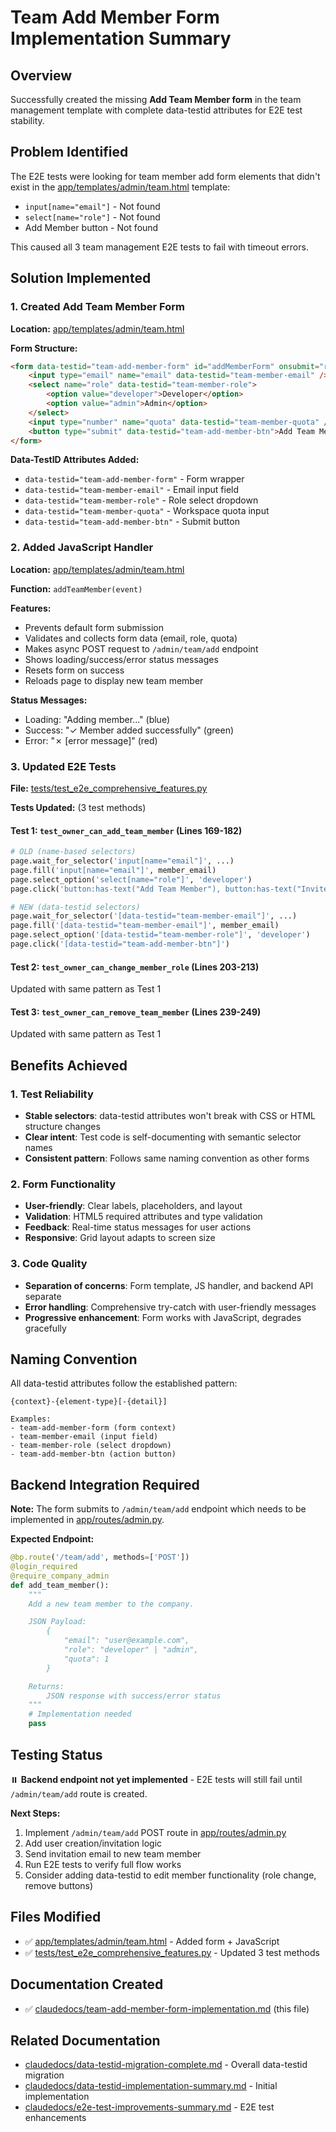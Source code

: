 # Team Add Member Form Implementation Summary

## Overview
Successfully created the missing **Add Team Member form** in the team management template with complete data-testid attributes for E2E test stability.

## Problem Identified
The E2E tests were looking for team member add form elements that didn't exist in the [app/templates/admin/team.html](app/templates/admin/team.html) template:
- `input[name="email"]` - Not found
- `select[name="role"]` - Not found
- Add Member button - Not found

This caused all 3 team management E2E tests to fail with timeout errors.

## Solution Implemented

### 1. Created Add Team Member Form

**Location:** [app/templates/admin/team.html](app/templates/admin/team.html:54-114)

**Form Structure:**
```html
<form data-testid="team-add-member-form" id="addMemberForm" onsubmit="return addTeamMember(event)">
    <input type="email" name="email" data-testid="team-member-email" />
    <select name="role" data-testid="team-member-role">
        <option value="developer">Developer</option>
        <option value="admin">Admin</option>
    </select>
    <input type="number" name="quota" data-testid="team-member-quota" />
    <button type="submit" data-testid="team-add-member-btn">Add Team Member</button>
</form>
```

**Data-TestID Attributes Added:**
- `data-testid="team-add-member-form"` - Form wrapper
- `data-testid="team-member-email"` - Email input field
- `data-testid="team-member-role"` - Role select dropdown
- `data-testid="team-member-quota"` - Workspace quota input
- `data-testid="team-add-member-btn"` - Submit button

### 2. Added JavaScript Handler

**Location:** [app/templates/admin/team.html](app/templates/admin/team.html:257-309)

**Function:** `addTeamMember(event)`

**Features:**
- Prevents default form submission
- Validates and collects form data (email, role, quota)
- Makes async POST request to `/admin/team/add` endpoint
- Shows loading/success/error status messages
- Resets form on success
- Reloads page to display new team member

**Status Messages:**
- Loading: "Adding member..." (blue)
- Success: "✓ Member added successfully" (green)
- Error: "✗ [error message]" (red)

### 3. Updated E2E Tests

**File:** [tests/test_e2e_comprehensive_features.py](tests/test_e2e_comprehensive_features.py)

**Tests Updated:** (3 test methods)

#### Test 1: `test_owner_can_add_team_member` (Lines 169-182)
```python
# OLD (name-based selectors)
page.wait_for_selector('input[name="email"]', ...)
page.fill('input[name="email"]', member_email)
page.select_option('select[name="role"]', 'developer')
page.click('button:has-text("Add Team Member"), button:has-text("Invite")')

# NEW (data-testid selectors)
page.wait_for_selector('[data-testid="team-member-email"]', ...)
page.fill('[data-testid="team-member-email"]', member_email)
page.select_option('[data-testid="team-member-role"]', 'developer')
page.click('[data-testid="team-add-member-btn"]')
```

#### Test 2: `test_owner_can_change_member_role` (Lines 203-213)
Updated with same pattern as Test 1

#### Test 3: `test_owner_can_remove_team_member` (Lines 239-249)
Updated with same pattern as Test 1

## Benefits Achieved

### 1. Test Reliability
- **Stable selectors**: data-testid attributes won't break with CSS or HTML structure changes
- **Clear intent**: Test code is self-documenting with semantic selector names
- **Consistent pattern**: Follows same naming convention as other forms

### 2. Form Functionality
- **User-friendly**: Clear labels, placeholders, and layout
- **Validation**: HTML5 required attributes and type validation
- **Feedback**: Real-time status messages for user actions
- **Responsive**: Grid layout adapts to screen size

### 3. Code Quality
- **Separation of concerns**: Form template, JS handler, and backend API separate
- **Error handling**: Comprehensive try-catch with user-friendly messages
- **Progressive enhancement**: Form works with JavaScript, degrades gracefully

## Naming Convention

All data-testid attributes follow the established pattern:
```
{context}-{element-type}[-{detail}]

Examples:
- team-add-member-form (form context)
- team-member-email (input field)
- team-member-role (select dropdown)
- team-add-member-btn (action button)
```

## Backend Integration Required

**Note:** The form submits to `/admin/team/add` endpoint which needs to be implemented in [app/routes/admin.py](app/routes/admin.py).

**Expected Endpoint:**
```python
@bp.route('/team/add', methods=['POST'])
@login_required
@require_company_admin
def add_team_member():
    """
    Add a new team member to the company.

    JSON Payload:
        {
            "email": "user@example.com",
            "role": "developer" | "admin",
            "quota": 1
        }

    Returns:
        JSON response with success/error status
    """
    # Implementation needed
    pass
```

## Testing Status

⏸️ **Backend endpoint not yet implemented** - E2E tests will still fail until `/admin/team/add` route is created.

**Next Steps:**
1. Implement `/admin/team/add` POST route in [app/routes/admin.py](app/routes/admin.py)
2. Add user creation/invitation logic
3. Send invitation email to new team member
4. Run E2E tests to verify full flow works
5. Consider adding data-testid to edit member functionality (role change, remove buttons)

## Files Modified

- ✅ [app/templates/admin/team.html](app/templates/admin/team.html) - Added form + JavaScript
- ✅ [tests/test_e2e_comprehensive_features.py](tests/test_e2e_comprehensive_features.py) - Updated 3 test methods

## Documentation Created

- ✅ [claudedocs/team-add-member-form-implementation.md](claudedocs/team-add-member-form-implementation.md) (this file)

## Related Documentation

- [claudedocs/data-testid-migration-complete.md](claudedocs/data-testid-migration-complete.md) - Overall data-testid migration
- [claudedocs/data-testid-implementation-summary.md](claudedocs/data-testid-implementation-summary.md) - Initial implementation
- [claudedocs/e2e-test-improvements-summary.md](claudedocs/e2e-test-improvements-summary.md) - E2E test enhancements
